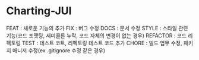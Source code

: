 # Charting-JUI

FEAT     : 새로운 기능의 추가
FIX      : 버그 수정
DOCS     : 문서 수정
STYLE    : 스타일 관련 기능(코드 포맷팅, 세미콜론 누락, 코드 자체의 변경이 없는 경우)
REFACTOR : 코드 리펙토링
TEST     : 테스트 코트, 리펙토링 테스트 코드 추가
CHORE    : 빌드 업무 수정, 패키지 매니저 수정(ex .gitignore 수정 같은 경우)
